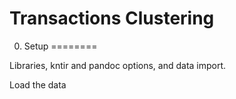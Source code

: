 Transactions Clustering
================

0) Setup
========

Libraries, kntir and pandoc options, and data import.

Load the data
